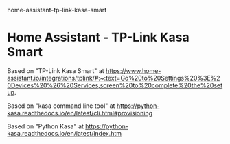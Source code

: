 home-assistant-tp-link-kasa-smart
# Home Assistant - TP-Link Kasa Smart

Based on "TP-Link Kasa Smart" at https://www.home-assistant.io/integrations/tplink/#:~:text=Go%20to%20Settings%20%3E%20Devices%20%26%20Services,screen%20to%20complete%20the%20setup.

Based on "kasa command line tool" at https://python-kasa.readthedocs.io/en/latest/cli.html#provisioning

Based on "Python Kasa" at https://python-kasa.readthedocs.io/en/latest/index.htm
